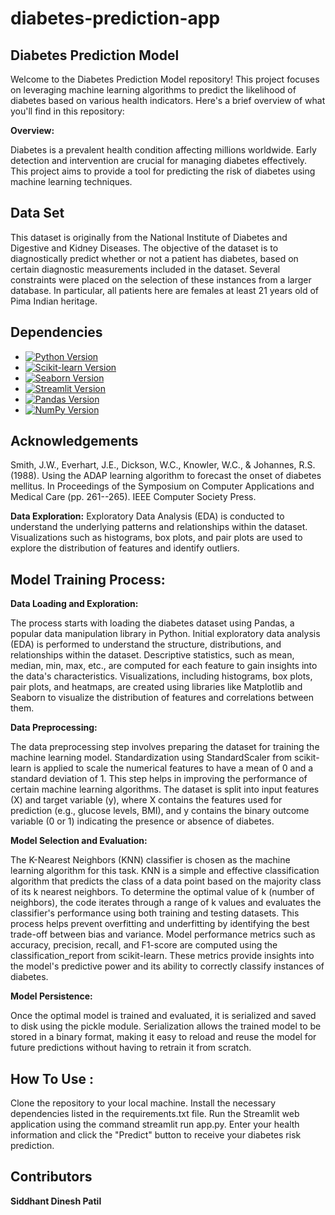 # diabetes-prediction-app

## Diabetes Prediction Model

Welcome to the Diabetes Prediction Model repository! This project focuses on leveraging machine learning algorithms to predict the likelihood of diabetes based on various health indicators. Here's a brief overview of what you'll find in this repository:

**Overview:**

Diabetes is a prevalent health condition affecting millions worldwide. Early detection and intervention are crucial for managing diabetes effectively. This project aims to provide a tool for predicting the risk of diabetes using machine learning techniques.

## Data Set 
This dataset is originally from the National Institute of Diabetes and Digestive and Kidney Diseases. The objective of the dataset is to diagnostically predict whether or not a patient has diabetes, based on certain diagnostic measurements included in the dataset. Several constraints were placed on the selection of these instances from a larger database. In particular, all patients here are females at least 21 years old of Pima Indian heritage.

## Dependencies

- [![Python Version](https://img.shields.io/badge/python-3.7%2B-blue)](https://www.python.org/downloads/release/python-370/)
- [![Scikit-learn Version](https://img.shields.io/badge/scikit--learn-0.24.1-orange)](https://scikit-learn.org/stable/)
- [![Seaborn Version](https://img.shields.io/badge/seaborn-0.11.1-brightgreen)](https://seaborn.pydata.org/)
- [![Streamlit Version](https://img.shields.io/badge/streamlit-0.87.0-red)](https://www.streamlit.io/)
- [![Pandas Version](https://img.shields.io/badge/pandas-1.4.2-purple)](https://pandas.pydata.org/)
- [![NumPy Version](https://img.shields.io/badge/numpy-1.22.3-blue)](https://numpy.org/)
## Acknowledgements
Smith, J.W., Everhart, J.E., Dickson, W.C., Knowler, W.C., & Johannes, R.S. (1988). Using the ADAP learning algorithm to forecast the onset of diabetes mellitus. In Proceedings of the Symposium on Computer Applications and Medical Care (pp. 261--265). IEEE Computer Society Press.

**Data Exploration:**
Exploratory Data Analysis (EDA) is conducted to understand the underlying patterns and relationships within the dataset. Visualizations such as histograms, box plots, and pair plots are used to explore the distribution of features and identify outliers.

## Model Training Process:
**Data Loading and Exploration:**

The process starts with loading the diabetes dataset using Pandas, a popular data manipulation library in Python. Initial exploratory data analysis (EDA) is performed to understand the structure, distributions, and relationships within the dataset. Descriptive statistics, such as mean, median, min, max, etc., are computed for each feature to gain insights into the data's characteristics. Visualizations, including histograms, box plots, pair plots, and heatmaps, are created using libraries like Matplotlib and Seaborn to visualize the distribution of features and correlations between them.

**Data Preprocessing:**

The data preprocessing step involves preparing the dataset for training the machine learning model. Standardization using StandardScaler from scikit-learn is applied to scale the numerical features to have a mean of 0 and a standard deviation of 1. This step helps in improving the performance of certain machine learning algorithms. The dataset is split into input features (X) and target variable (y), where X contains the features used for prediction (e.g., glucose levels, BMI), and y contains the binary outcome variable (0 or 1) indicating the presence or absence of diabetes.

**Model Selection and Evaluation:**

The K-Nearest Neighbors (KNN) classifier is chosen as the machine learning algorithm for this task. KNN is a simple and effective classification algorithm that predicts the class of a data point based on the majority class of its k nearest neighbors. To determine the optimal value of k (number of neighbors), the code iterates through a range of k values and evaluates the classifier's performance using both training and testing datasets. This process helps prevent overfitting and underfitting by identifying the best trade-off between bias and variance. Model performance metrics such as accuracy, precision, recall, and F1-score are computed using the classification_report from scikit-learn. These metrics provide insights into the model's predictive power and its ability to correctly classify instances of diabetes.

**Model Persistence:**

Once the optimal model is trained and evaluated, it is serialized and saved to disk using the pickle module. Serialization allows the trained model to be stored in a binary format, making it easy to reload and reuse the model for future predictions without having to retrain it from scratch.

## How To Use :

Clone the repository to your local machine.
Install the necessary dependencies listed in the requirements.txt file.
Run the Streamlit web application using the command streamlit run app.py.
Enter your health information and click the "Predict" button to receive your diabetes risk prediction.

## Contributors
**Siddhant Dinesh Patil**
